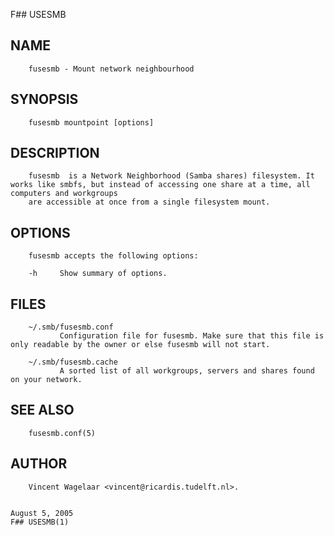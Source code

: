   F## USESMB
 
## NAME
        fusesmb - Mount network neighbourhood
 
## SYNOPSIS
        fusesmb mountpoint [options]
 
## DESCRIPTION
        fusesmb  is a Network Neighborhood (Samba shares) filesystem. It works like smbfs, but instead of accessing one share at a time, all computers and workgroups
        are accessible at once from a single filesystem mount.
 
## OPTIONS
        fusesmb accepts the following options:
 
        -h     Show summary of options.
 
## FILES
        ~/.smb/fusesmb.conf
               Configuration file for fusesmb. Make sure that this file is only readable by the owner or else fusesmb will not start.
 
        ~/.smb/fusesmb.cache
               A sorted list of all workgroups, servers and shares found on your network.
 
## SEE ALSO
        fusesmb.conf(5)
 
## AUTHOR
        Vincent Wagelaar <vincent@ricardis.tudelft.nl>.
 
                                                                            August 5, 2005                                                                 F## USESMB(1)
